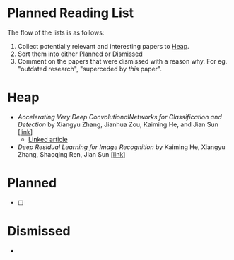# Planned Reading List

The flow of the lists is as follows:

1. Collect potentially relevant and interesting papers to [Heap](#Heap).
2. Sort them into either [Planned](#Planned) or [Dismissed](#Dismissed)
3. Comment on the papers that were dismissed with a reason why. For eg. "outdated research", "superceded by _this_ paper".

# Heap

- _Accelerating Very Deep ConvolutionalNetworks for Classification and Detection_ by Xiangyu Zhang, Jianhua Zou, Kaiming He, and Jian Sun [[link](https://arxiv.org/pdf/1505.06798.pdf)]
    - [Linked article](https://neurohive.io/en/popular-networks/vgg16/)
- _Deep Residual Learning for Image Recognition_ by Kaiming He, Xiangyu Zhang, Shaoqing Ren, Jian Sun [[link](https://arxiv.org/pdf/1512.03385.pdf)]

# Planned

- [ ]

# Dismissed

- 